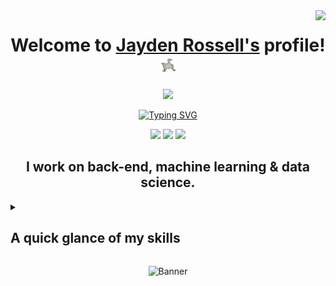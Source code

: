 <img align="right" src = "https://visitor-badge.laobi.icu/badge?page_id=jaydenrossell.jeremyrossell"/>

<!--- Header -->
<div align="center">
  <h1>Welcome to <a href="/assets/kiwi.gif">Jayden Rossell's</a> profile! <img src="/assets/pato.gif" width="25px"></h1>
  <!--- Education -->
  <!--- <img src="https://custom-icon-badges.demolab.com/badge/-B.E. Computer Engineering-171515?style=for-the-badge&logo=itesm">--> <img src="https://custom-icon-badges.demolab.com/badge/-B.S. Computer Science-171515?style=for-the-badge&logo=uanl">
</div>

<!-- Typing SVG by DenverCoder1 - https://github.com/DenverCoder1/readme-typing-svg -->
<p align="center">
  <a href="https://git.io/typing-svg"><img src="https://readme-typing-svg.demolab.com?font=Fira+Code&pause=1000&color=478BE6&center=true&random=false&width=435&lines=Efficient+problem-solver;%2B6+years+of+coding+experience;Adaps+to+emerging+technologies;Thrives+in+a+team+environment" alt="Typing SVG" /></a>
</p>

<!--- Contact Information -->
<p align="center">
  <a href="https://jeremyrossell.github.io/"><img src="https://img.shields.io/badge/-portfolio-171515?style=for-the-badge&logo=Git&logoColor=ffffff"></a>
  <a href="https://linkedin.com/in/jeremyrossell"><img src="https://img.shields.io/badge/linkedin-%230077B5.svg?style=for-the-badge&logo=linkedin&logoColor=ffffff"></a>
  <a href="mailto:jayden.rossell@pm.me"><img src="https://img.shields.io/badge/-contact-171515?style=for-the-badge&logo=Gmail&logoColor=ffffff"></a>
</p>

<!--- Skill Set -->
<h2 align="center">I work on back-end, machine learning & data science.</h2>
<details><summary><h2>A quick glance of my skills</h2></summary>
    <p><b>Shell terminals:</b>
        <a href="https://github.com/search?q=bash"><img alt="Bash" src="https://img.shields.io/badge/Bash-121011.svg?logo=gnu-bash&logoColor=white"></a>
        <a href="https://github.com/search?q=zsh"><img alt="Zsh" src="https://img.shields.io/badge/Zsh-121011.svg?logo=zsh&logoColor=white"></a>
    </p>
    <p><b>Programming languages:</b>
        <a href="https://github.com/search?q=c"><img alt="C" src="https://custom-icon-badges.demolab.com/badge/C-03599C.svg?logo=c-in-hexagon&logoColor=white"></a>
        <a href="https://github.com/search?q=cpp"><img alt="C++" src="https://custom-icon-badges.demolab.com/badge/C++-9C033A.svg?logo=cpp2&logoColor=white"></a>
        <a href="https://github.com/search?q=cs"><img alt="C#" src="https://custom-icon-badges.demolab.com/badge/C﹟-682876.svg?logo=cs2&logoColor=white"></a>
        <a href="https://github.com/search?q=go"><img alt="Go" src="https://custom-icon-badges.demolab.com/badge/Go-000000.svg?logo=go"></a>
        <a href="https://github.com/search?q=javascript"><img alt="JavaScript" src="https://img.shields.io/badge/JavaScript-F7DF1E.svg?logo=javascript&logoColor=black"></a>
        <a href="https://github.com/search?q=lua"><img alt="Lua" src="https://img.shields.io/badge/Lua-00007D.svg?logo=lua&logoColor=white"></a>
        <a href="https://github.com/search?q=python"><img alt="Python" src="https://img.shields.io/badge/-Python-306998?logo=python&logoColor=white"/></a>
        <a href="https://github.com/search?q=rust"><img alt="Rust" src="https://img.shields.io/badge/Rust-f25c04.svg?logo=rust&logoColor=white"></a>
        <a href="https://github.com/search?q=sql"><img alt="SQL" src="https://custom-icon-badges.demolab.com/badge/SQL-025E8C.svg?logo=database&logoColor=white"></a>
    </p>
    <p><b>Frameworks & Libraries:</b>
        <a href="https://github.com/search?q=discord.py"><img alt="Discord.py" src="https://custom-icon-badges.demolab.com/badge/Discord.py-0d1620.svg?logo=dpy"></a>
        <a href="https://github.com/search?q=django"><img alt="Django" src="https://custom-icon-badges.demolab.com/badge/Django-0d1620.svg?logo=django"></a>
        <a href="https://github.com/search?q=numpy"><img alt="NumPy" src="https://custom-icon-badges.demolab.com/badge/NumPy-0d1620.svg?logo=numpy"></a>
        <a href="https://github.com/search?q=pandas"><img alt="Pandas" src="https://custom-icon-badges.demolab.com/badge/Pandas-0d1620.svg?logo=pandas"></a>
        <a href="https://github.com/search?q=pytorch"><img alt="PyTorch" src="https://custom-icon-badges.demolab.com/badge/PyTorch-0d1620.svg?logo=pytorch"></a>
        <a href="https://github.com/search?q=scipy"><img alt="SciPy" src="https://custom-icon-badges.demolab.com/badge/SciPy-0d1620.svg?logo=scipy"></a>
        <a href="https://github.com/search?q=tensorflow"><img alt="Tensorflow" src="https://custom-icon-badges.demolab.com/badge/Tensorflow-0d1620.svg?logo=tensorflow"></a>
    </p>
    <p><b>Database management systems:</b>
        <a href="#"><img alt="MongoDB" src ="https://img.shields.io/badge/MongoDB-4ea94b.svg?logo=mongodb&logoColor=white"></a>
        <a href="#"><img alt="PostgreSQL" src ="https://img.shields.io/badge/PostgreSQL-316192.svg?logo=postgresql&logoColor=white"></a>
        <a href="#"><img alt="PowerBI" src ="https://img.shields.io/badge/PowerBI-fccc1c.svg?logo=powerbi&logoColor=black"></a>
        <a href="#"><img alt="SQLite" src ="https://img.shields.io/badge/SQLite-3fa2dc.svg?logo=sqlite&logoColor=white"></a>
    </p>
    <p><b>Text processors:</b>
        <a href="https://github.com/search?q=latex"><img alt="LaTeX" src="https://img.shields.io/badge/LaTeX-008080.svg?logo=LaTeX&logoColor=white"></a>
        <a href="https://github.com/search?q=markdown"><img alt="Markdown" src="https://img.shields.io/badge/Markdown-000000.svg?logo=markdown&logoColor=white"></a>
    </p>
    <p><b>Developer tools:</b>
        <a href="#"><img alt="AWS" src="https://img.shields.io/badge/AWS-000000.svg?logo=amazon"></a>
        <a href="#"><img alt="Dbeaver" src="https://custom-icon-badges.demolab.com/badge/-Dbeaver-372923?logo=dbeaver-mono&logoColor=white"></a>
        <a href="#"><img alt="Figma" src="https://img.shields.io/badge/Figma-FF3B00?logo=figma&logoColor=white"/></a>
        <a href="#"><img alt="Git" src="https://img.shields.io/badge/Git-F05033.svg?logo=git&logoColor=white"></a>
        <a href="#"><img alt="Heroku" src="https://img.shields.io/badge/Heroku-430098.svg?logo=heroku&logoColor=white"></a>
        <a href="#"><img alt="Jupyter Notebook" src="https://img.shields.io/badge/Jupyter-F37626.svg?logo=Jupyter&logoColor=white"></a>
        <a href="#"><img alt="Penpot" src="https://img.shields.io/badge/Penpot-FFFFFF?logo=penpot&logoColor=black"/></a>
        <a href="#"><img alt="Postman" src="https://img.shields.io/badge/Postman-FF6C37?logo=postman&logoColor=white"></a>
        <a href="#"><img alt="Unreal Engine" src="https://img.shields.io/badge/-Unreal Engine-121011?logo=unrealengine&logoColor=white"></a>
        <a href="#"><img alt="Visual Studio Code" src="https://img.shields.io/badge/Visual%20Studio%20Code-0078d7.svg?logo=visual-studio-code&logoColor=white"></a>
    </p>
    <p><b>Other tools:</b>
        <a href="#"><img alt="Adobe" src="https://img.shields.io/badge/Adobe Software-FF0000.svg?logo=adobe&logoColor=white"></a>
        <a href="#"><img alt="Google Sheets" src="https://img.shields.io/badge/Google Sheets-34A853.svg?logo=google%20sheets&logoColor=white"></a>
        <a href="#"><img alt="InVision Studio" src="https://img.shields.io/badge/-InVision Studio-FF4785?logo=invision&logoColor=white"/></a>
        <a href="#"><img alt="Microsoft Excel" src="https://img.shields.io/badge/-Microsoft Excel-1d6f42?logo=microsoftexcel&logoColor=white"></a>
        <a href="#"><img alt="Notion" src="https://img.shields.io/badge/Notion-010101.svg?logo=notion&logoColor=white"></a>
        <a href="#"><img alt="OBS Studio" src="https://img.shields.io/badge/-OBS-302E31?logo=obs-studio&logoColor=white"></a>
    </p>
    <p><h3 align="center">I'm also fluent in four languages & work with advanced math concepts, more info in my portfolio!</h3></p>
</details>

<p align="center">
  <img src="https://i.imgur.com/GGXoHvk.gif" alt="Banner"/>
</p>
